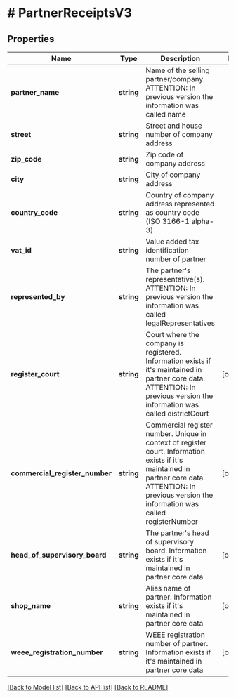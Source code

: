 # # PartnerReceiptsV3

## Properties

Name | Type | Description | Notes
------------ | ------------- | ------------- | -------------
**partner_name** | **string** | Name of the selling partner/company.  ATTENTION: In previous version the information was called name |
**street** | **string** | Street and house number of company address |
**zip_code** | **string** | Zip code of company address |
**city** | **string** | City of company address |
**country_code** | **string** | Country of company address represented as country code (ISO 3166-1 alpha-3) |
**vat_id** | **string** | Value added tax identification number of partner |
**represented_by** | **string** | The partner&#39;s representative(s).  ATTENTION: In previous version the information was called legalRepresentatives |
**register_court** | **string** | Court where the company is registered. Information exists if it&#39;s maintained in partner core data.  ATTENTION: In previous version the information was called districtCourt | [optional]
**commercial_register_number** | **string** | Commercial register number. Unique in context of register court. Information exists if it&#39;s maintained in partner core data.  ATTENTION: In previous version the information was called registerNumber | [optional]
**head_of_supervisory_board** | **string** | The partner&#39;s head of supervisory board. Information exists if it&#39;s maintained in partner core data | [optional]
**shop_name** | **string** | Alias name of partner. Information exists if it&#39;s maintained in partner core data | [optional]
**weee_registration_number** | **string** | WEEE registration number of partner. Information exists if it&#39;s maintained in partner core data | [optional]

[[Back to Model list]](../../README.md#models) [[Back to API list]](../../README.md#endpoints) [[Back to README]](../../README.md)

